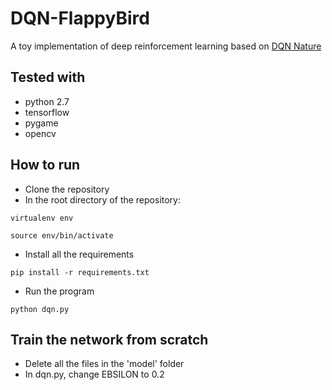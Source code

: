 # DQN-FlappyBird
A toy implementation of deep reinforcement learning based on [DQN Nature](https://storage.googleapis.com/deepmind-media/dqn/DQNNaturePaper.pdf)


## Tested with
- python 2.7
- tensorflow
- pygame
- opencv

## How to run
- Clone the repository
- In the root directory of the repository:
```
virtualenv env
```
```
source env/bin/activate
```

- Install all the requirements
```
pip install -r requirements.txt
```

- Run the program
```
python dqn.py
```

## Train the network from scratch
- Delete all the files in the 'model' folder
- In dqn.py, change EBSILON to 0.2
